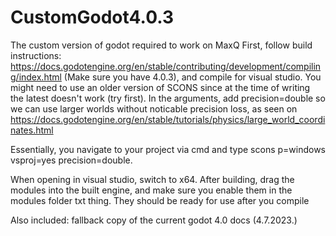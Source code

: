 # CustomGodot4.0.3
 The custom version of godot required to work on MaxQ
 First, follow build instructions: https://docs.godotengine.org/en/stable/contributing/development/compiling/index.html (Make sure you have 4.0.3), and compile for visual studio.
 You might need to use an older version of SCONS since at the time of writing the latest doesn't work (try first). In the arguments, add precision=double so we can use larger worlds
 without noticable precision loss, as seen on https://docs.godotengine.org/en/stable/tutorials/physics/large_world_coordinates.html

 Essentially, you navigate to your project via cmd and type scons p=windows vsproj=yes precision=double.

 When opening in visual studio, switch to x64.
 After building, drag the modules into the built engine, and make sure you enable them in the modules folder txt thing. They should be ready for use after you compile

 Also included: fallback copy of the current godot 4.0 docs (4.7.2023.)